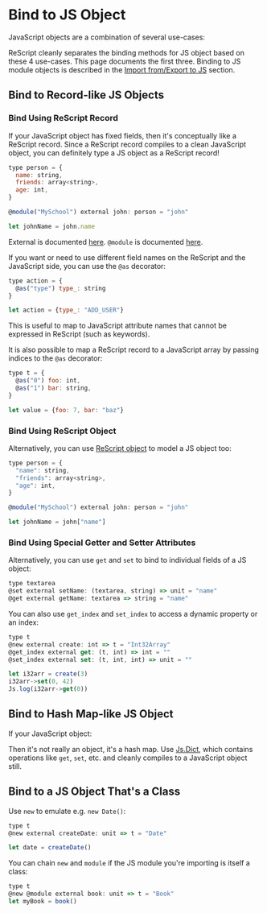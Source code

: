 # Bind to JS Object

JavaScript objects are a combination of several use-cases:

ReScript cleanly separates the binding methods for JS object based on these 4 use-cases. This page documents the first three. Binding to JS module objects is described in the [Import from/Export to JS](import-from-export-to-js) section.

## Bind to Record-like JS Objects

### Bind Using ReScript Record

If your JavaScript object has fixed fields, then it's conceptually like a ReScript record. Since a ReScript record compiles to a clean JavaScript object, you can definitely type a JS object as a ReScript record!


```javascript
type person = {
  name: string,
  friends: array<string>,
  age: int,
}

@module("MySchool") external john: person = "john"

let johnName = john.name

```
External is documented [here](external). `@module` is documented [here](import-from-export-to-js).

If you want or need to use different field names on the ReScript and the JavaScript side, you can use the `@as` decorator:


```javascript
type action = {
  @as("type") type_: string
}

let action = {type_: "ADD_USER"}

```
This is useful to map to JavaScript attribute names that cannot be expressed in ReScript (such as keywords).

It is also possible to map a ReScript record to a JavaScript array by passing indices to the `@as` decorator:


```javascript
type t = {
  @as("0") foo: int,
  @as("1") bar: string,
}

let value = {foo: 7, bar: "baz"}

```
### Bind Using ReScript Object

Alternatively, you can use [ReScript object](object) to model a JS object too:


```javascript
type person = {
  "name": string,
  "friends": array<string>,
  "age": int,
}

@module("MySchool") external john: person = "john"

let johnName = john["name"]

```
### Bind Using Special Getter and Setter Attributes

Alternatively, you can use `get` and `set` to bind to individual fields of a JS object:


```javascript
type textarea
@set external setName: (textarea, string) => unit = "name"
@get external getName: textarea => string = "name"

```
You can also use `get_index` and `set_index` to access a dynamic property or an index:


```javascript
type t
@new external create: int => t = "Int32Array"
@get_index external get: (t, int) => int = ""
@set_index external set: (t, int, int) => unit = ""

let i32arr = create(3)
i32arr->set(0, 42)
Js.log(i32arr->get(0))

```
## Bind to Hash Map-like JS Object

If your JavaScript object:

Then it's not really an object, it's a hash map. Use [Js.Dict](api/js/dict), which contains operations like `get`, `set`, etc. and cleanly compiles to a JavaScript object still.

## Bind to a JS Object That's a Class

Use `new` to emulate e.g. `new Date()`:


```javascript
type t
@new external createDate: unit => t = "Date"

let date = createDate()

```
You can chain `new` and `module` if the JS module you're importing is itself a class:


```javascript
type t
@new @module external book: unit => t = "Book"
let myBook = book()

```



